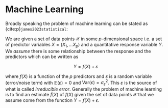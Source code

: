 # Machine Learning


Broadly speaking the problem of machine learning can be stated as {cite:p}`james2023statistical`: 

We are given a set of data points $\mathcal{X}$ in some $p$-dimensional space i.e. a set of predictor variables $X=(X_1, \dots X_p)$ and a quantitative response variable $Y$. We _assume_ there is some relationship between the response and the predictors which can be written as 

$$ Y = f(X) + \varepsilon $$

where $f(X)$ is a function of the $p$ predictors and $\varepsilon$ is a random variable (error/noise term) with $\mathbb{E}(\varepsilon)=0$ and $\textrm{Var}(\varepsilon)=\sigma_\varepsilon^2$. This $\varepsilon$ is the source of what is called _irreducible error_.  Generally the problem of machine learning is to find an estimate $\hat{f}(X)$ of $f(X)$ given the set of data points $\mathcal{X}$ that we assume come from the function $Y = f(X)+\epsilon$.